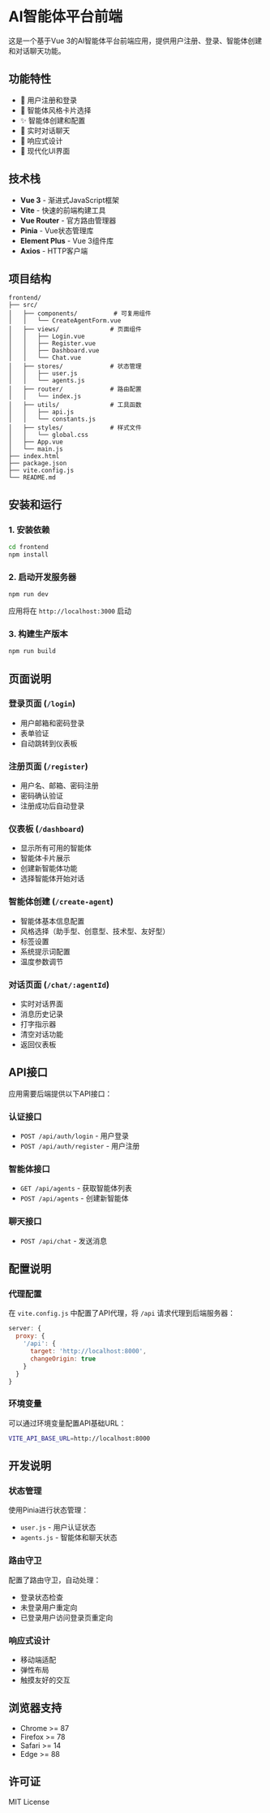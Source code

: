 # AI智能体平台前端

这是一个基于Vue 3的AI智能体平台前端应用，提供用户注册、登录、智能体创建和对话聊天功能。

## 功能特性

- 🔐 用户注册和登录
- 🤖 智能体风格卡片选择
- ✨ 智能体创建和配置
- 💬 实时对话聊天
- 📱 响应式设计
- 🎨 现代化UI界面

## 技术栈

- **Vue 3** - 渐进式JavaScript框架
- **Vite** - 快速的前端构建工具
- **Vue Router** - 官方路由管理器
- **Pinia** - Vue状态管理库
- **Element Plus** - Vue 3组件库
- **Axios** - HTTP客户端

## 项目结构

```
frontend/
├── src/
│   ├── components/          # 可复用组件
│   │   └── CreateAgentForm.vue
│   ├── views/              # 页面组件
│   │   ├── Login.vue
│   │   ├── Register.vue
│   │   ├── Dashboard.vue
│   │   └── Chat.vue
│   ├── stores/             # 状态管理
│   │   ├── user.js
│   │   └── agents.js
│   ├── router/             # 路由配置
│   │   └── index.js
│   ├── utils/              # 工具函数
│   │   ├── api.js
│   │   └── constants.js
│   ├── styles/             # 样式文件
│   │   └── global.css
│   ├── App.vue
│   └── main.js
├── index.html
├── package.json
├── vite.config.js
└── README.md
```

## 安装和运行

### 1. 安装依赖

```bash
cd frontend
npm install
```

### 2. 启动开发服务器

```bash
npm run dev
```

应用将在 `http://localhost:3000` 启动

### 3. 构建生产版本

```bash
npm run build
```

## 页面说明

### 登录页面 (`/login`)
- 用户邮箱和密码登录
- 表单验证
- 自动跳转到仪表板

### 注册页面 (`/register`)
- 用户名、邮箱、密码注册
- 密码确认验证
- 注册成功后自动登录

### 仪表板 (`/dashboard`)
- 显示所有可用的智能体
- 智能体卡片展示
- 创建新智能体功能
- 选择智能体开始对话

### 智能体创建 (`/create-agent`)
- 智能体基本信息配置
- 风格选择（助手型、创意型、技术型、友好型）
- 标签设置
- 系统提示词配置
- 温度参数调节

### 对话页面 (`/chat/:agentId`)
- 实时对话界面
- 消息历史记录
- 打字指示器
- 清空对话功能
- 返回仪表板

## API接口

应用需要后端提供以下API接口：

### 认证接口
- `POST /api/auth/login` - 用户登录
- `POST /api/auth/register` - 用户注册

### 智能体接口
- `GET /api/agents` - 获取智能体列表
- `POST /api/agents` - 创建新智能体

### 聊天接口
- `POST /api/chat` - 发送消息

## 配置说明

### 代理配置
在 `vite.config.js` 中配置了API代理，将 `/api` 请求代理到后端服务器：

```javascript
server: {
  proxy: {
    '/api': {
      target: 'http://localhost:8000',
      changeOrigin: true
    }
  }
}
```

### 环境变量
可以通过环境变量配置API基础URL：

```bash
VITE_API_BASE_URL=http://localhost:8000
```

## 开发说明

### 状态管理
使用Pinia进行状态管理：
- `user.js` - 用户认证状态
- `agents.js` - 智能体和聊天状态

### 路由守卫
配置了路由守卫，自动处理：
- 登录状态检查
- 未登录用户重定向
- 已登录用户访问登录页重定向

### 响应式设计
- 移动端适配
- 弹性布局
- 触摸友好的交互

## 浏览器支持

- Chrome >= 87
- Firefox >= 78
- Safari >= 14
- Edge >= 88

## 许可证

MIT License
